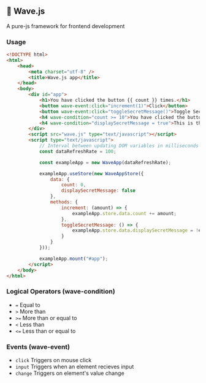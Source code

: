 ## 🌊 Wave.js
A pure-js framework for frontend development

### Usage
```html
<!DOCTYPE html>
<html>
    <head>
        <meta charset="utf-8" />
        <title>Wave.js app</title>
    </head>
    <body>
        <div id="app">
            <h1>You have clicked the button {{ count }} times.</h1>
            <button wave-event:click="increment(1)">Click</button>
            <button wave-event:click="toggleSecretMessage()">Toggle Secret Message</button>
            <h4 wave-condition="count >= 10">You have clicked the button over 10 times!</h4>
            <h4 wave-condition="displaySecretMessage = true">This is the secret message!</h4>
        </div>
        <script src="wave.js" type="text/javascript"></script>
        <script type="text/javascript">
            // Interval between updating DOM variables in milliseconds
            const dataRefreshRate = 100;

            const exampleApp = new WaveApp(dataRefreshRate);

            exampleApp.useStore(new WaveAppStore({
                data: {
                    count: 0,
                    displaySecretMessage: false
                },
                methods: {
                    increment: (amount) => {
                        exampleApp.store.data.count += amount;
                    },
                    toggleSecretMessage: () => {
                        exampleApp.store.data.displaySecretMessage = !exampleApp.store.data.displaySecretMessage;
                    }
                }
            }));

            exampleApp.mount("#app");
        </script>
    </body>
</html>
```

### Logical Operators (wave-condition)
- `=` Equal to
- `>` More than
- `>=` More than or equal to
- `<` Less than
- `<=` Less than or equal to

### Events (wave-event)
- `click` Triggers on mouse click
- `input` Triggers when an element recieves input
- `change` Triggers on element's value change
